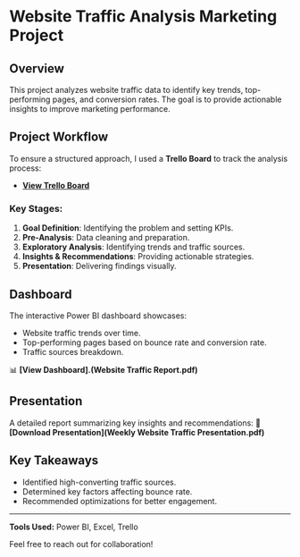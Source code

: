 # Website Traffic Analysis Marketing Project

## Overview
This project analyzes website traffic data to identify key trends, top-performing pages, and conversion rates. The goal is to provide actionable insights to improve marketing performance.

## Project Workflow
To ensure a structured approach, I used a **Trello Board** to track the analysis process:
- **[View Trello Board](Trello1.jpg)** 

### Key Stages:
1. **Goal Definition**: Identifying the problem and setting KPIs.
2. **Pre-Analysis**: Data cleaning and preparation.
3. **Exploratory Analysis**: Identifying trends and traffic sources.
4. **Insights & Recommendations**: Providing actionable strategies.
5. **Presentation**: Delivering findings visually.

## Dashboard
The interactive Power BI dashboard showcases:
- Website traffic trends over time.
- Top-performing pages based on bounce rate and conversion rate.
- Traffic sources breakdown.

📊 **[View Dashboard].(Website Traffic Report.pdf)** 

## Presentation
A detailed report summarizing key insights and recommendations:
📄 **[Download Presentation](Weekly Website Traffic Presentation.pdf)** 

## Key Takeaways
- Identified high-converting traffic sources.
- Determined key factors affecting bounce rate.
- Recommended optimizations for better engagement.

---
**Tools Used:** Power BI, Excel, Trello

Feel free to reach out for collaboration!
